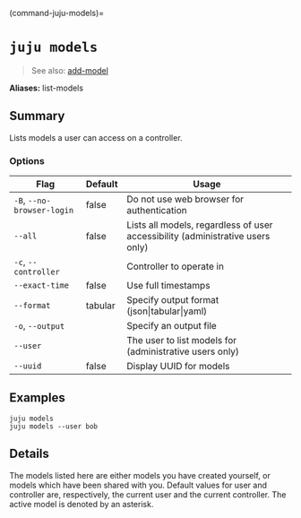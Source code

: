 (command-juju-models)=
# `juju models`
> See also: [add-model](#add-model)

**Aliases:** list-models

## Summary
Lists models a user can access on a controller.

### Options
| Flag | Default | Usage |
| --- | --- | --- |
| `-B`, `--no-browser-login` | false | Do not use web browser for authentication |
| `--all` | false | Lists all models, regardless of user accessibility (administrative users only) |
| `-c`, `--controller` |  | Controller to operate in |
| `--exact-time` | false | Use full timestamps |
| `--format` | tabular | Specify output format (json&#x7c;tabular&#x7c;yaml) |
| `-o`, `--output` |  | Specify an output file |
| `--user` |  | The user to list models for (administrative users only) |
| `--uuid` | false | Display UUID for models |

## Examples

    juju models
    juju models --user bob


## Details

The models listed here are either models you have created yourself, or
models which have been shared with you. Default values for user and
controller are, respectively, the current user and the current controller.
The active model is denoted by an asterisk.